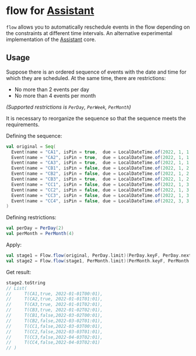 # flow for [Assistant](https://github.com/char16t/assistant)

`flow` allows you to automatically reschedule events in the flow depending on the constraints at different time
intervals. An alternative experimental implementation of the [Assistant](https://github.com/char16t/assistant) core.

## Usage

Suppose there is an ordered sequence of events with the date and time for which they are scheduled. At the same time,
there are restrictions:

* No more than 2 events per day
* No more than 4 events per month

_(Supported restrictions is `PerDay`, `PerWeek`, `PerMonth`)_

It is necessary to reorganize the sequence so that the sequence meets the requirements.

Defining the sequence:

```scala
val original = Seq(
  Event(name = "CA1", isPin = true,  due = LocalDateTime.of(2022, 1, 1, 0, 1)),
  Event(name = "CA2", isPin = true,  due = LocalDateTime.of(2022, 1, 1, 1, 1)),
  Event(name = "CA3", isPin = true,  due = LocalDateTime.of(2022, 1, 1, 2, 1)),
  Event(name = "CB1", isPin = false, due = LocalDateTime.of(2022, 1, 2, 0, 1)),
  Event(name = "CB2", isPin = false, due = LocalDateTime.of(2022, 1, 2, 1, 1)),
  Event(name = "CB3", isPin = true,  due = LocalDateTime.of(2022, 1, 2, 2, 1)),
  Event(name = "CC1", isPin = false, due = LocalDateTime.of(2022, 1, 3, 0, 1)),
  Event(name = "CC2", isPin = false, due = LocalDateTime.of(2022, 1, 3, 1, 1)),
  Event(name = "CC3", isPin = false, due = LocalDateTime.of(2022, 1, 3, 2, 1)),
  Event(name = "CC4", isPin = false, due = LocalDateTime.of(2022, 3, 3, 2, 1)),
)
```

Defining restrictions:

```scala
val perDay = PerDay(2)
val perMonth = PerMonth(4)
```

Apply:

```scala
val stage1 = Flow.flow(original, PerDay.limit)(PerDay.keyF, PerDay.next, PerDay.updF)
val stage2 = Flow.flow(stage1, PerMonth.limit)(PerMonth.keyF, PerMonth.next, PerMonth.updF)
```

Get result:

```scala
stage2.toString
// List(
//     T(CA1,true, 2022-01-01T00:01), 
//     T(CA2,true, 2022-01-01T01:01), 
//     T(CA3,true, 2022-01-01T02:01), 
//     T(CB3,true, 2022-01-02T02:01), 
//     T(CB1,false,2022-03-02T00:01), 
//     T(CB2,false,2022-03-02T01:01), 
//     T(CC1,false,2022-03-03T00:01), 
//     T(CC2,false,2022-03-03T01:01), 
//     T(CC3,false,2022-04-03T02:01), 
//     T(CC4,false,2022-04-03T02:01)
// )
```
